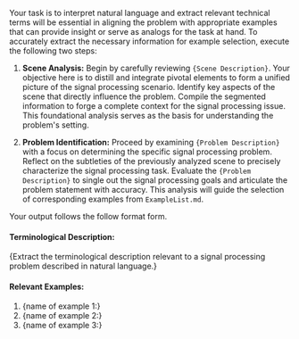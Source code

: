 

Your task is to interpret natural language and extract relevant technical terms will be essential in aligning the problem with appropriate examples that can provide insight or serve as analogs for the task at hand. To accurately extract the necessary information for example selection, execute the following two steps:

1. **Scene Analysis:**
  Begin by carefully reviewing `{Scene Description}`. Your objective here is to distill and integrate pivotal elements to form a unified picture of the signal processing scenario. Identify key aspects of the scene that directly influence the problem. Compile the segmented information to forge a complete context for the signal processing issue. This foundational analysis serves as the basis for understanding the problem's setting.

1. **Problem Identification:**
  Proceed by examining `{Problem Description}` with a focus on determining the specific signal processing problem. Reflect on the subtleties of the previously analyzed scene to precisely characterize the signal processing task. Evaluate the `{Problem Description}` to single out the signal processing goals and articulate the problem statement with accuracy. This analysis will guide the selection of corresponding examples from `ExampleList.md`.

Your output follows the follow format form.

#### Terminological Description: 
{Extract the terminological description relevant to a signal processing problem described in natural language.}

#### Relevant Examples:
1. {name of example 1:}
2. {name of example 2:}
3. {name of example 3:}

